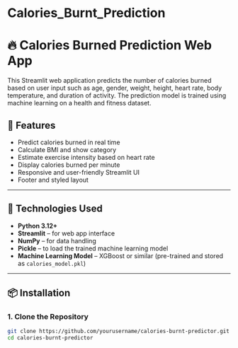 # Calories_Burnt_Prediction

# 🔥 Calories Burned Prediction Web App

This Streamlit web application predicts the number of calories burned based on user input such as age, gender, weight, height, heart rate, body temperature, and duration of activity. The prediction model is trained using machine learning on a health and fitness dataset.

## 🚀 Features

- Predict calories burned in real time
- Calculate BMI and show category
- Estimate exercise intensity based on heart rate
- Display calories burned per minute
- Responsive and user-friendly Streamlit UI
- Footer and styled layout

---

## 🧠 Technologies Used

- **Python 3.12+**
- **Streamlit** – for web app interface
- **NumPy** – for data handling
- **Pickle** – to load the trained machine learning model
- **Machine Learning Model** – XGBoost or similar (pre-trained and stored as `calories_model.pkl`)

---

## 📦 Installation

### 1. Clone the Repository

```bash
git clone https://github.com/yourusername/calories-burnt-predictor.git
cd calories-burnt-predictor